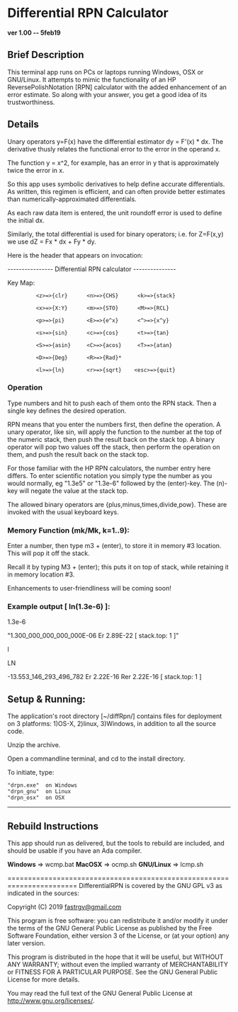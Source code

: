 # Differential RPN Calculator

**ver 1.00 -- 5feb19**

## Brief Description

This terminal app runs on PCs or laptops running Windows, OSX or GNU/Linux.  It attempts to mimic the functionality of an HP ReversePolishNotation [RPN] calculator with the added enhancement of an error estimate.  So along with your answer, you get a good idea of its trustworthiness.

## Details

Unary operators y=F(x) have the differential estimator dy = F'(x) * dx.  The derivative thusly relates the functional error to the error in the operand x.

The function y = x^2, for example, has an error in y that is approximately twice the error in x.

So this app uses symbolic derivatives to help define accurate differentials.  As written, this regimen is efficient, and can often provide better estimates than numerically-approximated differentials.

As each raw data item is entered, the unit roundoff error is used to define the initial dx.

Similarly, the total differential is used for binary operators;  i.e. for Z=F(x,y) we use dZ = Fx * dx + Fy * dy.


Here is the header that appears on invocation:
	
---------------- Differential RPN calculator ---------------

Key Map:

             <z>=>{clr}      <n>=>{CHS}      <k>=>{stack}

             <x>=>{X:Y}      <m>=>{STO}      <M>=>{RCL}

             <p>=>{pi}       <E>=>{e^x}      <^>=>{x^y}

             <s>=>{sin}      <c>=>{cos}      <t>=>{tan}

             <S>=>{asin}     <C>=>{acos}     <T>=>{atan}

             <D>=>{Deg}      <R>=>{Rad}*

             <l>=>{ln}       <r>=>{sqrt}    <esc>=>{quit} 



### Operation

Type numbers and hit <enter> to push each of them onto the RPN stack.  Then a single key defines the desired operation.

RPN means that you enter the numbers first, then define the operation.  A unary operator, like sin, will apply the function to the number at the top of the numeric stack, then push the result back on the stack top.  A binary operator will pop two values off the stack, then perform the operation on them, and push the result back on the stack top.

For those familiar with the HP RPN calculators, the number entry here differs.  To enter scientific notation you simply type the number as you would normally, eg "1.3e5" or "1.3e-6" followed by the (enter)-key.  The (n)-key will negate the value at the stack top.

The allowed binary operators are {plus,minus,times,divide,pow}.  These are invoked with the usual keyboard keys.

### Memory Function (mk/Mk, k=1..9):

Enter a number, then type m3 + (enter), to store it in memory #3 location.  This will pop it off the stack.

Recall it by typing M3 + (enter);  this puts it on top of stack, while retaining it in memory location #3.

Enhancements to user-friendliness will be coming soon!


### Example output [ ln(1.3e-6) ]:


1.3e-6

"1.300_000_000_000_000E-06 Er 2.89E-22 [ stack.top: 1 ]"

l

 LN 
 
-13.553_146_293_496_782		Er 2.22E-16	Rer 2.22E-16	[ stack.top: 1 ]




## Setup & Running:
The application's root directory [~/diffRpn/] contains files for deployment on 3 platforms:  1)OS-X, 2)linux, 3)Windows, in addition to all the source code.

Unzip the archive.

Open a commandline terminal, and cd to the install directory.

To initiate, type:

	"drpn.exe"	on Windows
	"drpn_gnu"	on Linux
	"drpn_osx"	on OSX




--------------------------------------------------------------------------

## Rebuild Instructions

This app should run as delivered, but the tools to rebuild are included, and should be usable if you have an Ada compiler.

**Windows** => wcmp.bat
**MacOSX** => ocmp.sh
**GNU/Linux** => lcmp.sh


=======================================================================
DifferentialRPN is covered by the GNU GPL v3 as indicated in the sources:

 Copyright (C) 2019  fastrgv@gmail.com

 This program is free software: you can redistribute it and/or modify
 it under the terms of the GNU General Public License as published by
 the Free Software Foundation, either version 3 of the License, or
 (at your option) any later version.

 This program is distributed in the hope that it will be useful,
 but WITHOUT ANY WARRANTY; without even the implied warranty of
 MERCHANTABILITY or FITNESS FOR A PARTICULAR PURPOSE.  See the
 GNU General Public License for more details.

 You may read the full text of the GNU General Public License
 at <http://www.gnu.org/licenses/>.


